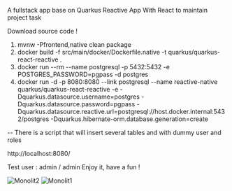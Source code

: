 A fullstack app base on Quarkus Reactive App With React to maintain project task

Download source code !

1. mvnw -Pfrontend,native clean package
2. docker build -f src/main/docker/Dockerfile.native -t quarkus/quarkus-react-reactive .
3. docker run --rm --name postgresql -p 5432:5432 -e POSTGRES_PASSWORD=pgpass -d postgres
4. docker run -d -p 8080:8080 --link postgresql --name reactive-native
   quarkus/quarkus-react-reactive -e -Dquarkus.datasource.username=postgres -Dquarkus.datasource.password=pgpass -Dquarkus.datasource.reactive.url=postgresql://host.docker.internal:5432/postgres -Dquarkus.hibernate-orm.database.generation=create

-- There is a script that will insert several tables and with dummy user and roles

http://localhost:8080/

Test user : admin / admin
Enjoy it, have a fun !


![Monolit2](https://github.com/kg3orgiev/quarkus-react/assets/93709100/d68a80a9-ff44-4c24-bf96-c4a3845f60b7)
![Monolit1](https://github.com/kg3orgiev/quarkus-react/assets/93709100/fac01262-5597-4a0a-af78-e9aa8882703f)
